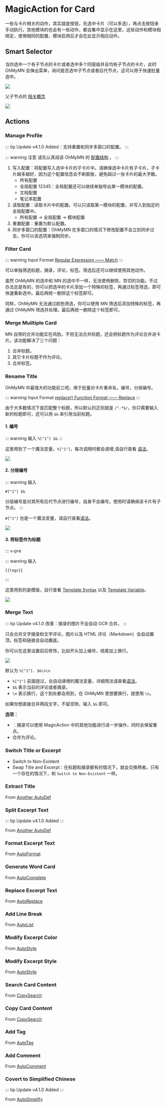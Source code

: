 # MagicAction for Card

一些与卡片相关的动作，其实就是按钮，先选中卡片（可以多选），再点击按钮来手动执行。其他模块的也会有一些动作，都会集中显示在这里，这些动作和模块相绑定，使用相同的配置，模块启用后才会在此显示相应动作。

## Smart Selector

当你选中一个有子节点的卡片或者选中多个同层级并且均有子节点的卡片，此时 OhMyMN 会弹出菜单，询问是否选中子节点或者后代节点，这可以用于快速批量选中。

![](https://testmnbbs.oss-cn-zhangjiakou.aliyuncs.com/pic20220521005544.png?x-oss-process=base_webp)

父子节点的 [相关概念](../concept.md#2-卡片节点父子卡片父子节点祖先卡片祖先节点后代卡片后代节点)

![](https://testmnbbs.oss-cn-zhangjiakou.aliyuncs.com/pic20220521005122.png?x-oss-process=base_webp)

## Actions

### Manage Profile

::: tip Update
v4.1.0 Added：支持重置和同步多窗口的配置。
:::

::: warning 注意
请先认真阅读 OhMyMN 的 [配置结构](../profile.md#配置结构) 。
:::

1. 写入配置：将配置写入选中卡片的子卡片中。请确保选中卡片有子卡片，子卡片越多越好，因为这个配置信息会不断膨胀，避免超过一张卡片的最大字数。
   - 所有配置
   - 全局配置 12345：全局配置还可以继续单独导出某一模块的配置。
   - 文档配置
   - 笔记本配置
2. 读取配置：读取卡片中的配置。可以只读取某一模块的配置，并写入到指定的全局配置中。
   - 所有配置 -> 全局配置 -> 模块配置
3. 重置配置：重置为默认配置。
4. 同步多窗口的配置：OhMyMN 在多窗口的情况下修改配置不会立刻同步过去，你可以该选项来强制同步。

### Filter Card

::: warning Input Format
[Regular Expression —— Match](../custom.md#regular-expression)
:::

可以单独筛选标题，摘录，评论，标签。筛选后还可以继续使用其他动作。

虽然 OhMyMN 的选中和 MN 的选中不一样，无法使用删除，剪切的功能。不过办法总是有的，你可以把选中的卡片添加一个特殊的标签，再通过标签筛选，即可快速重新选中。最后再统一删除这个标签即可。

同样，OhMyMN 无法通过颜色筛选，你可以使用 MN 筛选后添加特殊的标签，再通过 OhMyMN 筛选并处理。最后再统一删除这个标签即可。

### Merge Muiltiple Card

MN 自带的合并功能实在鸡肋，不但无法合并标题，还会把标题作为评论合并进卡片。该功能解决了三个问题：

1. 合并标题。
2. 其它卡片标题不作为评论。
3. 合并标签。

### Rename Title

OhMyMN 中最强大的功能前三吧，用于批量对卡片重命名，编号，分层编号。

::: warning Input Format
[replace() Function Format —— Replace](../custom.md#replace-function)
:::

由于大多数情况下是匹配整个标题，所以默认的正则就是 `/^.*$/`，你只需要输入新的标题即可，还可以用 `$&` 来引用当前标题。

#### 1. 编号

::: warning 输入
`%["1"] $&`
:::

这里用到了一个魔法变量，`%["1"]`，每次调用时都会递增,请自行查看 [语法](../serial.md#1-和-1)。

![](https://testmnbbs.oss-cn-zhangjiakou.aliyuncs.com/pic/f85817a79fcba635afa7eb0de63d34f0ffbb9b48.gif?x-oss-process=base_webp)

#### 2. 分层编号

::: warning 输入

`#["1"] $&`

分层编号是对其所有后代节点进行编号，自身不会编号。使用时请确保该卡片有子节点。
:::

`#["1"]` 也是一个魔法变量，请自行查看[语法](../serial.md#1)。

![](https://testmnbbs.oss-cn-zhangjiakou.aliyuncs.com/pic/e8ae47a8999bb30794c70aba1b3c24da143f25cd.gif?x-oss-process=base_webp)

#### 3. 将标签作为标题

::: v-pre

::: warning 输入

`{{tags}}`

:::

这里用到的是模版，自行查看 [Template Syntax](../mustache.md) 以及 [Template Variable](../vars.md)。

![](https://testmnbbs.oss-cn-zhangjiakou.aliyuncs.com/pic/f7ab0467646ca7b94a4ea9a560c016c9543.gif?x-oss-process=base_webp)

### Merge Text

::: tip Update
v4.1.0 改善：摘录的图片不会自动 OCR 合并。
:::

只会合并文字摘录和文字评论，图片以及 HTML 评论（Markdown）会自动置顶。标签和链接会自动置底。

你可以在这里设置前后修饰，比如开头加上编号，结尾加上换行。

![](https://testmnbbs.oss-cn-zhangjiakou.aliyuncs.com/pic20220730161836.png?x-oss-process=base_webp)

默认为 `%["1"]. $&\n\n`

- `%["1"]` 前面提过，会自动递增的魔法变量，详细用法请查看[语法](../serial.md#1-和-1)。
- `$&` 表示当前的评论或者摘录。
- `\n` 表示换行，这个到处都会用到，在 OhMyMN 里想要换行，就使用 `\n`。

如果你想直接合并两段文字，不留空隙，输入 `$&` 即可。

**选项：**

- ：摘录可以使用 MagicAction 中的其他功能进行进一步操作，同时会保留重点。
- 合并为评论。

### Switch Title or Excerpt

- Switch to Non-Existent
- Swap Title and Excerpt：在标题和摘录都有的情况下，就会交换两者。只有一个存在的情况下，和 `Switch to Non-Existent` 一样。

### Extract Title

From [Another AutoDef](anotherautodef.md#extract-title)

### Split Excerpt Text

::: tip Update
v4.1.0 Added
:::

From [Another AutoDef](anotherautodef.md#split-excerpt-text)

### Format Excerpt Text

From [AutoFormat](autoformat.md#format-excerpt-text)

### Generate Word Card

From [AutoComplete](autocomplete.md#generate-word-card)

### Replace Excerpt Text

From [AutoReplace](autoreplace.md#replace-excerpt-text)

### Add Line Break

From [AutoList](autolist.md#add-line-break)

### Modify Excerpt Color

From [AutoStyle](autostyle.md#modify-excerpt-color)

### Modify Excerpt Style

From [AutoStyle](autostyle.md#modify-excerpt-style)

### Search Card Content

From [CopySearch](copysearch.md)

### Copy Card Content

From [CopySearch](copysearch.md)

### Add Tag

From [AutoTag](autotag.md#add-tag)

### Add Comment

From [AutoComment](autocomment.md#add-comment)

### Covert to Simplified Chinese

::: tip Update
v4.1.0 Added
:::

From [AutoSimplify](autosimplify.md)
